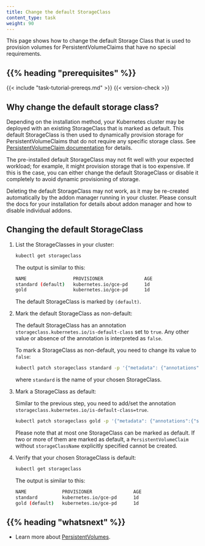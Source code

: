 ```yaml
---
title: Change the default StorageClass
content_type: task
weight: 90
---
```


<!-- overview -->

This page shows how to change the default Storage Class that is used to
provision volumes for PersistentVolumeClaims that have no special requirements.

## {{% heading "prerequisites" %}}

{{< include "task-tutorial-prereqs.md" >}} {{< version-check >}}

<!-- steps -->

## Why change the default storage class?

Depending on the installation method, your Kubernetes cluster may be deployed with
an existing StorageClass that is marked as default. This default StorageClass
is then used to dynamically provision storage for PersistentVolumeClaims
that do not require any specific storage class. See
[PersistentVolumeClaim documentation](/docs/concepts/storage/persistent-volumes/#persistentvolumeclaims)
for details.

The pre-installed default StorageClass may not fit well with your expected workload;
for example, it might provision storage that is too expensive. If this is the case,
you can either change the default StorageClass or disable it completely to avoid
dynamic provisioning of storage.

Deleting the default StorageClass may not work, as it may be re-created
automatically by the addon manager running in your cluster. Please consult the docs for your installation
for details about addon manager and how to disable individual addons.

## Changing the default StorageClass

1. List the StorageClasses in your cluster:

   ```bash
   kubectl get storageclass
   ```

   The output is similar to this:

   ```bash
   NAME                 PROVISIONER               AGE
   standard (default)   kubernetes.io/gce-pd      1d
   gold                 kubernetes.io/gce-pd      1d
   ```

   The default StorageClass is marked by `(default)`.

1. Mark the default StorageClass as non-default:

   The default StorageClass has an annotation
   `storageclass.kubernetes.io/is-default-class` set to `true`. Any other value
   or absence of the annotation is interpreted as `false`.

   To mark a StorageClass as non-default, you need to change its value to `false`:

   ```bash
   kubectl patch storageclass standard -p '{"metadata": {"annotations":{"storageclass.kubernetes.io/is-default-class":"false"}}}'
   ```

   where `standard` is the name of your chosen StorageClass.

1. Mark a StorageClass as default:

   Similar to the previous step, you need to add/set the annotation
   `storageclass.kubernetes.io/is-default-class=true`.

   ```bash
   kubectl patch storageclass gold -p '{"metadata": {"annotations":{"storageclass.kubernetes.io/is-default-class":"true"}}}'
   ```

   Please note that at most one StorageClass can be marked as default. If two
   or more of them are marked as default, a `PersistentVolumeClaim` without `storageClassName` explicitly specified cannot be created.

1. Verify that your chosen StorageClass is default:

   ```bash
   kubectl get storageclass
   ```

   The output is similar to this:

   ```bash
   NAME             PROVISIONER               AGE
   standard         kubernetes.io/gce-pd      1d
   gold (default)   kubernetes.io/gce-pd      1d
   ```

## {{% heading "whatsnext" %}}

- Learn more about [PersistentVolumes](/docs/concepts/storage/persistent-volumes/).
